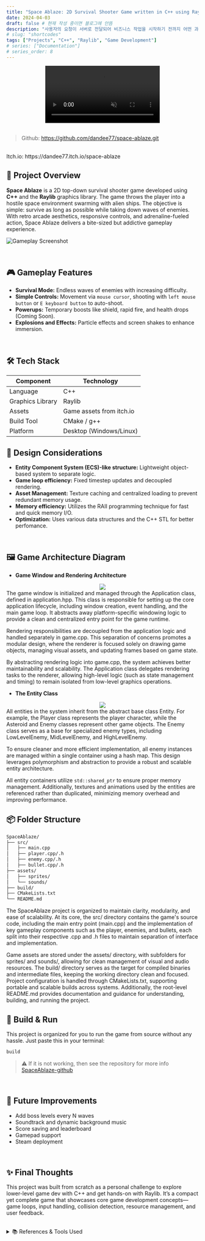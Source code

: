```yaml
---
title: "Space Ablaze: 2D Survival Shooter Game written in C++ using RayLib Library"
date: 2024-04-03
draft: false # 현재 작성 중이면 블로그에 안뜸
description: "사용자의 요청이 서버로 전달되어 비즈니스 작업을 시작하기 전까지 어떤 과정을 거치는지 알아보자"
# slug: "shortcodes"
tags: ["Projects", "C++", "Raylib", "Game Development"]
# series: ["Documentation"]
# series_order: 8
---
```

<!-- width="550" -->
<div style="text-align:center;">
    <video autoplay muted loop playsinline>
        <source src="image/0.mp4" type="video/mp4">
        Your browser does not support the video tag.
    </video>
</div>
<br>

> Github: https://github.com/dandee77/space-ablaze.git
<br>
 Itch.io: https://dandee77.itch.io/space-ablaze

## 🚀 Project Overview

**Space Ablaze** is a 2D top-down survival shooter game developed using **C++** and the **Raylib** graphics library. The game throws the player into a hostile space environment swarming with alien ships. The objective is simple: survive as long as possible while taking down waves of enemies. With retro arcade aesthetics, responsive controls, and adrenaline-fueled action, Space Ablaze delivers a bite-sized but addictive gameplay experience.

![Gameplay Screenshot](image/1.png)

<br>

## 🎮 Gameplay Features

* **Survival Mode:** Endless waves of enemies with increasing difficulty.
* **Simple Controls:** Movement via `mouse cursor`, shooting with `left mouse button` or `E keyboard button` to auto-shoot.
* **Powerups:** Temporary boosts like shield, rapid fire, and health drops (Coming Soon).
* **Explosions and Effects:** Particle effects and screen shakes to enhance immersion.

<br>

## 🛠️ Tech Stack

| Component        | Technology              |
| ---------------- | ----------------------- |
| Language         | C++                     |
| Graphics Library | Raylib                  |
| Assets           | Game assets from itch.io|
| Build Tool       | CMake / g++             |
| Platform         | Desktop (Windows/Linux) |

## 🧠 Design Considerations

* **Entity Component System (ECS)-like structure:** Lightweight object-based system to separate logic.
* **Game loop efficiency:** Fixed timestep updates and decoupled rendering.
* **Asset Management:** Texture caching and centralized loading to prevent redundant memory usage.
* **Memory efficiency:** Utilizes the RAII programming technique for fast and quick memory I/O.     
* **Optimization:** Uses various data structures and the C++ STL for better perfomance.  

<br>

## 🖼️ Game Architecture Diagram

* **Game Window and Rendering Architecture**
<div style="text-align:center;">
    <img src="image/2.png"/>
</div>
The game window is initialized and managed through the Application class, defined in application.hpp. This class is responsible for setting up the core application lifecycle, including window creation, event handling, and the main game loop. It abstracts away platform-specific windowing logic to provide a clean and centralized entry point for the game runtime.

Rendering responsibilities are decoupled from the application logic and handled separately in game.cpp. This separation of concerns promotes a modular design, where the renderer is focused solely on drawing game objects, managing visual assets, and updating frames based on game state.

By abstracting rendering logic into game.cpp, the system achieves better maintainability and scalability. The Application class delegates rendering tasks to the renderer, allowing high-level logic (such as state management and timing) to remain isolated from low-level graphics operations.
<br>

* **The Entity Class**
<div style="text-align:center;">
    <img src="image/3.png"/>
</div>
All entities in the system inherit from the abstract base class Entity. For example, the Player class represents the player character, while the Asteroid and Enemy classes represent other game objects. The Enemy class serves as a base for specialized enemy types, including LowLevelEnemy, MidLevelEnemy, and HighLevelEnemy.

To ensure cleaner and more efficient implementation, all enemy instances are managed within a single container using a hash map. This design leverages polymorphism and abstraction to provide a robust and scalable entity architecture.

All entity containers utilize `std::shared_ptr` to ensure proper memory management. Additionally, textures and animations used by the entities are referenced rather than duplicated, minimizing memory overhead and improving performance.
<br>


## 📦 Folder Structure

```bash
SpaceAblaze/
├── src/
│   ├── main.cpp
│   ├── player.cpp/.h
│   ├── enemy.cpp/.h
│   ├── bullet.cpp/.h
├── assets/
│   ├── sprites/
│   └── sounds/
├── build/
├── CMakeLists.txt
└── README.md
```
The SpaceAblaze project is organized to maintain clarity, modularity, and ease of scalability. At its core, the src/ directory contains the game's source code, including the main entry point (main.cpp) and the implementation of key gameplay components such as the player, enemies, and bullets, each split into their respective .cpp and .h files to maintain separation of interface and implementation.

Game assets are stored under the assets/ directory, with subfolders for sprites/ and sounds/, allowing for clean management of visual and audio resources. The build/ directory serves as the target for compiled binaries and intermediate files, keeping the working directory clean and focused. Project configuration is handled through CMakeLists.txt, supporting portable and scalable builds across systems. Additionally, the root-level README.md provides documentation and guidance for understanding, building, and running the project.
<br>

## 🔧 Build & Run

This project is organized for you to run the game from source without any hassle.
Just paste this in your terminal:
```bash
build
```
> ⚠️ If it is not working, then see the repository for more info [SpaceAblaze-github](https://github.com/dandee77/space-ablaze.git)

<br>

## 🌟 Future Improvements

* Add boss levels every N waves
* Soundtrack and dynamic background music
* Score saving and leaderboard
* Gamepad support
* Steam deployment

<br>

## ✨ Final Thoughts

This project was built from scratch as a personal challenge to explore lower-level game dev with C++ and get hands-on with Raylib. It’s a compact yet complete game that showcases core game development concepts—game loops, input handling, collision detection, resource management, and user feedback.

<br>

<details>
<summary>📚 References & Tools Used</summary>
<div markdown="1">

* [Raylib Documentation](https://www.raylib.com/cheatsheet/cheatsheet.html)
* [Game Assets](https://foozlecc.itch.io)
* [CMake Official Docs](https://cmake.org/cmake/help/latest/)

</div>
</details>




